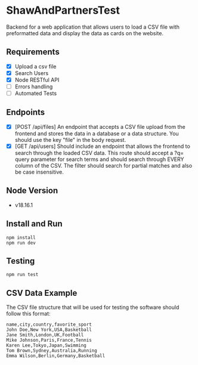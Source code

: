# ShawAndPartnersTest

Backend for a web application that allows users to load a CSV file with preformatted data and display the data as cards on the website.

## Requirements

- [X] Upload a csv file
- [X] Search Users
- [X] Node RESTful API
- [ ] Errors handling
- [ ] Automated Tests 

## Endpoints
- [X] [POST /api/files] An endpoint that accepts a CSV file upload from the frontend and stores the data in a database or a data structure. You should use the key "file" in the body request.
- [X] [GET /api/users] Should include an endpoint that allows the frontend to search through the loaded CSV data. This route should accept a ?q= query parameter for search terms and should search through EVERY column of the CSV. The filter should search for partial matches and also be case insensitive.

## Node Version
- v18.16.1

## Install and Run

```properties
npm install
npm run dev
```  

## Testing

```properties
npm run test
```  


## CSV Data Example

The CSV file structure that will be used for testing the software should follow this format:

```csv
name,city,country,favorite_sport
John Doe,New York,USA,Basketball
Jane Smith,London,UK,Football
Mike Johnson,Paris,France,Tennis
Karen Lee,Tokyo,Japan,Swimming
Tom Brown,Sydney,Australia,Running
Emma Wilson,Berlin,Germany,Basketball
```  

